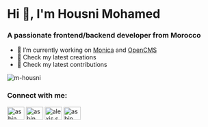 <h1 align="left">Hi 👋, I'm Housni Mohamed</h1>
<h3 align="left">A passionate frontend/backend developer from Morocco</h3>

- 🔭 I’m currently working on [Monica](https://github.com/monicahq/monica/) and [OpenCMS](https://github.com/monicahq/monica/) 
- 🐙 Check my latest creations
- 🐙 Check my latest contributions

<p align="left"><img align="center" src="https://github-readme-stats.vercel.app/api?username=m-housni&show_icons=true&locale=en" alt="m-housni" /></p>

<h3 align="left">Connect with me:</h3>
<p align="left">
<a href="https://dev.to/m-housni" target="blank"><img align="center" src="https://raw.githubusercontent.com/rahuldkjain/github-profile-readme-generator/master/src/images/icons/Social/devto.svg" alt="asbin" height="30" width="40" /></a>
<a href="https://twitter.com/m-housni" target="blank"><img align="center" src="https://raw.githubusercontent.com/rahuldkjain/github-profile-readme-generator/master/src/images/icons/Social/twitter.svg" alt="asbin" height="30" width="40" /></a>
<a href="https://linkedin.com/in/m-housni" target="blank"><img align="center" src="https://raw.githubusercontent.com/rahuldkjain/github-profile-readme-generator/master/src/images/icons/Social/linked-in-alt.svg" alt="alexis.saettler" height="30" width="40" /></a>
<a href="https://instagram.com/m-housni" target="blank"><img align="center" src="https://raw.githubusercontent.com/rahuldkjain/github-profile-readme-generator/master/src/images/icons/Social/instagram.svg" alt="asbin_" height="30" width="40" /></a>
</p>
